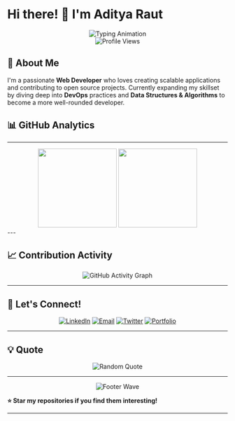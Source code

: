# Hi there! 👋 I'm Aditya Raut

<div align="center">
  <img src="https://readme-typing-svg.demolab.com?font=Fira+Code&size=22&duration=3000&pause=1000&color=36BCF7FF&center=true&vCenter=true&width=600&lines=Web+Developer+%7C+Open+Source+Enthusiast;Building+Scalable+Web+Applications;Always+Learning+%26+Growing;Passionate+About+Clean+Code" alt="Typing Animation" />
</div>

<div align="center">
  <img src="https://komarev.com/ghpvc/?username=adity1raut&label=Profile%20Views&color=0e75b6&style=flat" alt="Profile Views" />
</div>


## 🚀 About Me

I'm a passionate **Web Developer** who loves creating scalable applications and contributing to open source projects. Currently expanding my skillset by diving deep into **DevOps** practices and **Data Structures & Algorithms** to become a more well-rounded developer.
## 📊 GitHub Analytics

---

<div align="center">
  <img height="180em" src="https://github-readme-stats.vercel.app/api?username=adity1raut&show_icons=true&theme=tokyonight&include_all_commits=true&count_private=true"/>
  <img height="180em" src="https://github-readme-stats.vercel.app/api/top-langs/?username=adity1raut&layout=compact&langs_count=8&theme=tokyonight"/>
</div>
---

## 📈 Contribution Activity

<div align="center">
  <img src="https://github-readme-activity-graph.vercel.app/graph?username=adity1raut&theme=tokyo-night&bg_color=1a1b27&color=70a5fd&line=bf91f3&point=38bdae&area=true&hide_border=true" alt="GitHub Activity Graph" />
</div>

---

## 🤝 Let's Connect!

  <div align="center">

  [![LinkedIn](https://img.shields.io/badge/LinkedIn-0077B5?style=for-the-badge&logo=linkedin&logoColor=white)](https://www.linkedin.com/in/aditya1_raut)
  [![Email](https://img.shields.io/badge/Email-D14836?style=for-the-badge&logo=gmail&logoColor=white)](mailto:araut7798@gmail.com)
  [![Twitter](https://img.shields.io/badge/Twitter-1DA1F2?style=for-the-badge&logo=twitter&logoColor=white)](https://twitter.com/your-handle)
  [![Portfolio](https://img.shields.io/badge/Portfolio-FF5722?style=for-the-badge&logo=todoist&logoColor=white)](https://portfolio-psi-pied-87.vercel.app/)

  </div>

---

## 💡 Quote

<div align="center">
  <img src="https://quotes-github-readme.vercel.app/api?type=horizontal&theme=tokyonight" alt="Random Quote" />
</div>

---

<div align="center">
  <img src="https://capsule-render.vercel.app/api?type=waving&color=gradient&height=100&section=footer" alt="Footer Wave" />
</div>

**⭐ Star my repositories if you find them interesting!**

---

